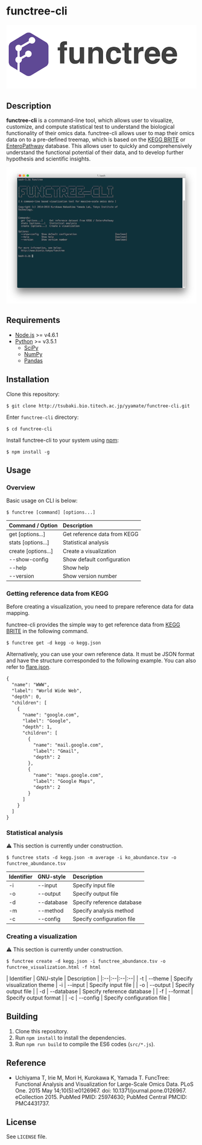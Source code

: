 # functree-cli
![logo](docs/logo.png)

## Description
**functree-cli** is a command-line tool, which allows user to visualize, customize, and compute statistical test to understand the biological functionality of their omics data. functree-cli allows user to map their omics data on to a pre-defined treemap, which is based on the [KEGG BRITE](http://www.genome.jp/kegg/brite.html) or [EnteroPathway](http://www.enteropathway.org/) database. This allows user to quickly and comprehensively understand the functional potential of their data, and to develop further hypothesis and scientific insights.

![cli](docs/cli.png)

## Requirements
- [Node.js](https://github.com/nodejs/node) >= v4.6.1
- [Python](https://www.python.org/) >= v3.5.1
  - [SciPy](https://github.com/scipy/scipy)
  - [NumPy](https://github.com/numpy/numpy)
  - [Pandas](https://github.com/pandas-dev/pandas)

## Installation
Clone this repository:
```
$ git clone http://tsubaki.bio.titech.ac.jp/yyamate/functree-cli.git
```
Enter `functree-cli` directory:
```
$ cd functree-cli
```
Install functree-cli to your system using [npm](https://github.com/npm/npm):
```
$ npm install -g
```

## Usage
### Overview
Basic usage on CLI is below:
```
$ functree [command] [options...]
```
| Command / Option | Description |
|:--|:--|
| get [options...] | Get reference data from KEGG |
| stats [options...] | Statistical analysis |
| create [options...] | Create a visualization |
| --show-config | Show default configuration |
| --help | Show help |
| --version | Show version number |

### Getting reference data from KEGG
Before creating a visualization, you need to prepare reference data for data mapping.

functree-cli provides the simple way to get reference data from [KEGG BRITE](http://www.genome.jp/kegg/brite.html) in the following command.
```
$ functree get -d kegg -o kegg.json
```
Alternatively, you can use your own reference data. It must be JSON format and have the structure corresponded to the following example. You can also refer to [flare.json](https://gist.github.com/mbostock/1093025).
```
{
  "name": "WWW",
  "label": "World Wide Web",
  "depth": 0,
  "children": [
    {
      "name": "google.com",
      "label": "Google",
      "depth": 1,
      "children": [
        {
          "name": "mail.google.com",
          "label": "Gmail",
          "depth": 2
        },
        {
          "name": "maps.google.com",
          "label": "Google Maps",
          "depth": 2
        }
      ]
    }
  ]
}
```

### Statistical analysis
:warning: This section is currently under construction.

```
$ functree stats -d kegg.json -m average -i ko_abundance.tsv -o functree_abundance.tsv
```

| Identifier | GNU-style | Description |
|:--|:--|:--|
| -i | --input | Specify input file |
| -o | --output | Specify output file |
| -d | --database | Specify reference database |
| -m | --method | Specify analysis method |
| -c | --config| Specify configuration file |

### Creating a visualization
:warning: This section is currently under construction.

```
$ functree create -d kegg.json -i functree_abundance.tsv -o functree_visualization.html -f html
```

| Identifier | GNU-style | Description |
|:--|:--|:--|:--|
| -t | --theme | Specify visualization theme
| -i | --input | Specify input file |
| -o | --output | Specify output file |
| -d | --database | Specify reference database |
| -f | --format | Specify output format |
| -c | --config | Specify configuration file |

## Building
1. Clone this repository.
1. Run `npm install` to install the dependencies.
1. Run `npm run build` to compile the ES6 codes (`src/*.js`).

## Reference
- Uchiyama T, Irie M, Mori H, Kurokawa K, Yamada T. FuncTree: Functional Analysis and Visualization for Large-Scale Omics Data. PLoS One. 2015 May 14;10(5):e0126967. doi: 10.1371/journal.pone.0126967. eCollection 2015. PubMed PMID: 25974630; PubMed Central PMCID: PMC4431737.

## License
See `LICENSE` file.
